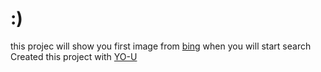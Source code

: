 # :)
this projec will show you first image from <a href="https://www.bing.com/">bing</a> when you will start search 
<br>
Created this project with <a href="https://github.com/YO-U">YO-U</a>
